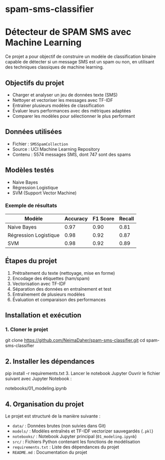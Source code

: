 # spam-sms-classifier
# Détecteur de SPAM SMS avec Machine Learning

Ce projet a pour objectif de construire un modèle de classification binaire capable de détecter si un message SMS est un spam ou non, en utilisant des techniques classiques de machine learning.

## Objectifs du projet

- Charger et analyser un jeu de données texte (SMS)
- Nettoyer et vectoriser les messages avec TF-IDF
- Entraîner plusieurs modèles de classification
- Évaluer leurs performances avec des métriques adaptées
- Comparer les modèles pour sélectionner le plus performant

## Données utilisées

- Fichier : `SMSSpamCollection`
- Source : UCI Machine Learning Repository
- Contenu : 5574 messages SMS, dont 747 sont des spams

## Modèles testés

- Naive Bayes
- Régression Logistique
- SVM (Support Vector Machine)

### Exemple de résultats

| Modèle              | Accuracy | F1 Score | Recall |
|---------------------|----------|----------|--------|
| Naive Bayes         | 0.97     | 0.90     | 0.81   |
| Régression Logistique | 0.98   | 0.92     | 0.87   |
| SVM                 | 0.98     | 0.92     | 0.89   |

## Étapes du projet

1. Prétraitement du texte (nettoyage, mise en forme)
2. Encodage des étiquettes (ham/spam)
3. Vectorisation avec TF-IDF
4. Séparation des données en entraînement et test
5. Entraînement de plusieurs modèles
6. Évaluation et comparaison des performances

## Installation et exécution

### 1. Cloner le projet

git clone https://github.com/NeimaDaher/spam-sms-classifier.git
cd spam-sms-classifier

## 2. Installer les dépendances

pip install -r requirements.txt
3. Lancer le notebook Jupyter
Ouvrir le fichier suivant avec Jupyter Notebook :


notebooks/01_modeling.ipynb

## 4. Organisation du projet


Le projet est structuré de la manière suivante :

- `data/` : Données brutes (non suivies dans Git)
- `models/` : Modèles entraînés et TF-IDF vectorizer sauvegardés (`.pkl`)
- `notebooks/` : Notebook Jupyter principal (`01_modeling.ipynb`)
- `src/` : Fichiers Python contenant les fonctions de modélisation
- `requirements.txt` : Liste des dépendances du projet
- `README.md` : Documentation du projet

